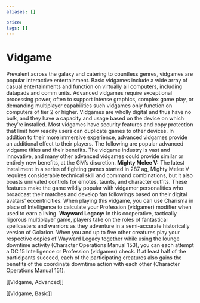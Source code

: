 ```yaml
---
aliases: []

price:  
tags: []
---
```


# Vidgame

Prevalent across the galaxy and catering to countless genres, vidgames are popular interactive entertainment. Basic vidgames include a wide array of casual entertainments and function on virtually all computers, including datapads and comm units. Advanced vidgames require exceptional processing power, often to support intense graphics, complex game play, or demanding multiplayer capabilities such vidgames only function on computers of tier 2 or higher. Vidgames are wholly digital and thus have no bulk, and they have a capacity and usage based on the device on which they’re installed. Most vidgames have security features and copy protection that limit how readily users can duplicate games to other devices.
In addition to their more immersive experience, advanced vidgames provide an additional effect to their players. The following are popular advanced vidgame titles and their benefits. The vidgame industry is vast and innovative, and many other advanced vidgames could provide similar or entirely new benefits, at the GM’s discretion.
**Mighty Melee V:** The latest installment in a series of fighting games started in 287 ag, Mighty Melee V requires considerable technical skill and command combinations, but it also boasts unrivaled controls for emotes, taunts, and character outfits. These features make the game wildly popular with vidgamer personalities who broadcast their matches and develop fan followings based on their digital avatars’ eccentricities. When playing this vidgame, you can use Charisma in place of Intelligence to calculate your Profession (vidgamer) modifier when used to earn a living.
**Wayward Legacy:** In this cooperative, tactically rigorous multiplayer game, players take on the roles of fantastical spellcasters and warriors as they adventure in a semi-accurate historically version of Golarion. When you and up to five other creatures play your respective copies of Wayward Legacy together while using the lounge downtime activity (Character Operations Manual 153), you can each attempt a DC 15 Intelligence or Profession (vidgamer) check. If at least half of the participants succeed, each of the participating creatures also gains the benefits of the coordinate downtime action with each other (Character Operations Manual 151).

[[Vidgame, Advanced]]

[[Vidgame, Basic]]

